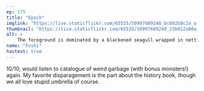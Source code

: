 ```yaml
---
ep: 175
title: "Epoch"
imglink: "https://live.staticflickr.com/65535/50997609248_bc602b0c2a_o.jpg"
thumbnail: "https://live.staticflickr.com/65535/50997609248_23b812a00a_q.jpg"
alt: >
    The foreground is dominated by a blackened seagull wrapped in netting, and a book with a spine reading &quot;A Brief History of.&quot; In the middle distance stands a vending machine, and in front of it lies a battered umbrella. The background shows something with an extended tongue crawling over a hill of garbage beneath a grey sky.
name: "Fushi"
hastext: true
---
```

10/10, would listen to catalogue of weird garbage (with bonus monsters!) again. My favorite disparagement is the part about the history book, though we all love stupid umbrella of course.